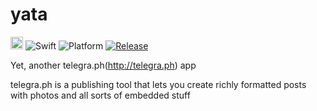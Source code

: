 # yata

[<img alt="appstore" height="20" src="https://devimages.apple.com.edgekey.net/app-store/marketing/guidelines/images/badge-download-on-the-app-store.svg">](https://itunes.apple.com/app/id1247332347)
![Swift](https://img.shields.io/badge/Swift-3.1-orange.svg)
![Platform](https://img.shields.io/badge/platform-osx-orange.svg)
[![Release](http://img.shields.io/github/release/softdevstory/yata.svg?style=flat)](https://github.com/softdevstory/yata/releases?style=flat)

Yet, another telegra.ph(http://telegra.ph) app

telegra.ph is a publishing tool that lets you create richly formatted posts with photos and all sorts of embedded stuff
